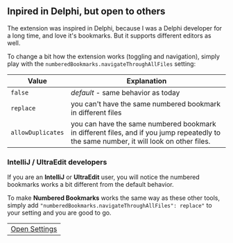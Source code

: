 ## Inpired in Delphi, but open to others

The extension was inspired in Delphi, because I was a Delphi developer for a long time, and love it's bookmarks. But it supports different editors as well.

To change a bit how the extension works (toggling and navigation), simply play with the `numberedBookmarks.navigateThroughAllFiles` setting:

Value | Explanation
--------- | ---------
`false` | _default_ - same behavior as today
`replace` | you can't have the same numbered bookmark in different files
`allowDuplicates` | you can have the same numbered bookmark in different files, and if you jump repeatedly to the same number, it will look on other files.

### IntelliJ / UltraEdit developers

If you are an **IntelliJ** or **UltraEdit** user, you will notice the numbered bookmarks works a bit different from the default behavior. 

To make **Numbered Bookmarks** works the same way as these other tools, simply add `"numberedBookmarks.navigateThroughAllFiles": replace"` to your setting and you are good to go.

<table align="center" width="85%" border="0">
  <tr>
    <td align="center">
      <a title="Open Settings" href="command:workbench.action.openSettings?%5B%22numberedBookmarks.navigateThroughAllFiles%22%5D">Open Settings</a>
    </td>
  </tr>
</table>